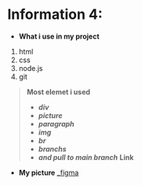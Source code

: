 # Information 4:
* **What i use in my project**
1. html
2. css
3. node.js
4. git 
> **Most elemet i used**
> - ***div***
> - ***picture*** 
> - ***paragraph*** 
> - ***img*** 
> - ***br*** 
> - ***branchs***
> - ***and pull to main branch***
**Link**
* **My picture** **_**[figma](https://www.figma.com/design/16bdlWFoZXXIpyyZmwy9JU/Logoipsum?node-id=1-2&t=UCL2IHJBKpvJ41gF-0)